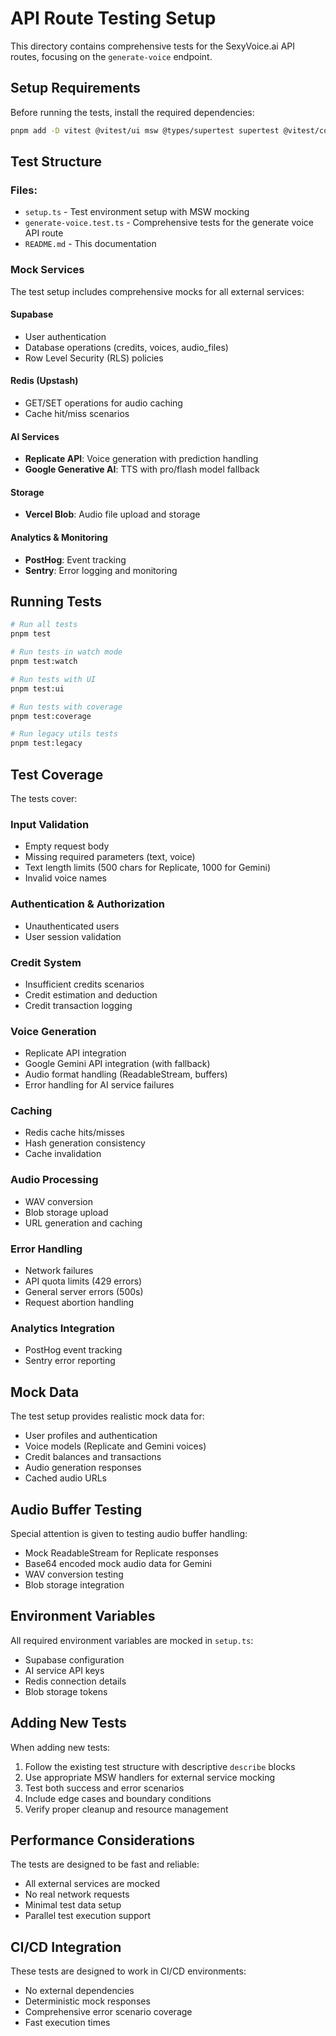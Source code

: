 # API Route Testing Setup

This directory contains comprehensive tests for the SexyVoice.ai API routes, focusing on the `generate-voice` endpoint.

## Setup Requirements

Before running the tests, install the required dependencies:

```bash
pnpm add -D vitest @vitest/ui msw @types/supertest supertest @vitest/coverage-v8
```

## Test Structure

### Files:
- `setup.ts` - Test environment setup with MSW mocking
- `generate-voice.test.ts` - Comprehensive tests for the generate voice API route
- `README.md` - This documentation

### Mock Services

The test setup includes comprehensive mocks for all external services:

#### Supabase
- User authentication
- Database operations (credits, voices, audio_files)
- Row Level Security (RLS) policies

#### Redis (Upstash)
- GET/SET operations for audio caching
- Cache hit/miss scenarios

#### AI Services
- **Replicate API**: Voice generation with prediction handling
- **Google Generative AI**: TTS with pro/flash model fallback

#### Storage
- **Vercel Blob**: Audio file upload and storage

#### Analytics & Monitoring
- **PostHog**: Event tracking
- **Sentry**: Error logging and monitoring

## Running Tests

```bash
# Run all tests
pnpm test

# Run tests in watch mode
pnpm test:watch

# Run tests with UI
pnpm test:ui

# Run tests with coverage
pnpm test:coverage

# Run legacy utils tests
pnpm test:legacy
```

## Test Coverage

The tests cover:

### Input Validation
- Empty request body
- Missing required parameters (text, voice)
- Text length limits (500 chars for Replicate, 1000 for Gemini)
- Invalid voice names

### Authentication & Authorization
- Unauthenticated users
- User session validation

### Credit System
- Insufficient credits scenarios
- Credit estimation and deduction
- Credit transaction logging

### Voice Generation
- Replicate API integration
- Google Gemini API integration (with fallback)
- Audio format handling (ReadableStream, buffers)
- Error handling for AI service failures

### Caching
- Redis cache hits/misses
- Hash generation consistency
- Cache invalidation

### Audio Processing
- WAV conversion
- Blob storage upload
- URL generation and caching

### Error Handling
- Network failures
- API quota limits (429 errors)
- General server errors (500s)
- Request abortion handling

### Analytics Integration
- PostHog event tracking
- Sentry error reporting

## Mock Data

The test setup provides realistic mock data for:
- User profiles and authentication
- Voice models (Replicate and Gemini voices)
- Credit balances and transactions
- Audio generation responses
- Cached audio URLs

## Audio Buffer Testing

Special attention is given to testing audio buffer handling:
- Mock ReadableStream for Replicate responses
- Base64 encoded mock audio data for Gemini
- WAV conversion testing
- Blob storage integration

## Environment Variables

All required environment variables are mocked in `setup.ts`:
- Supabase configuration
- AI service API keys
- Redis connection details
- Blob storage tokens

## Adding New Tests

When adding new tests:

1. Follow the existing test structure with descriptive `describe` blocks
2. Use appropriate MSW handlers for external service mocking
3. Test both success and error scenarios
4. Include edge cases and boundary conditions
5. Verify proper cleanup and resource management

## Performance Considerations

The tests are designed to be fast and reliable:
- All external services are mocked
- No real network requests
- Minimal test data setup
- Parallel test execution support

## CI/CD Integration

These tests are designed to work in CI/CD environments:
- No external dependencies
- Deterministic mock responses
- Comprehensive error scenario coverage
- Fast execution times